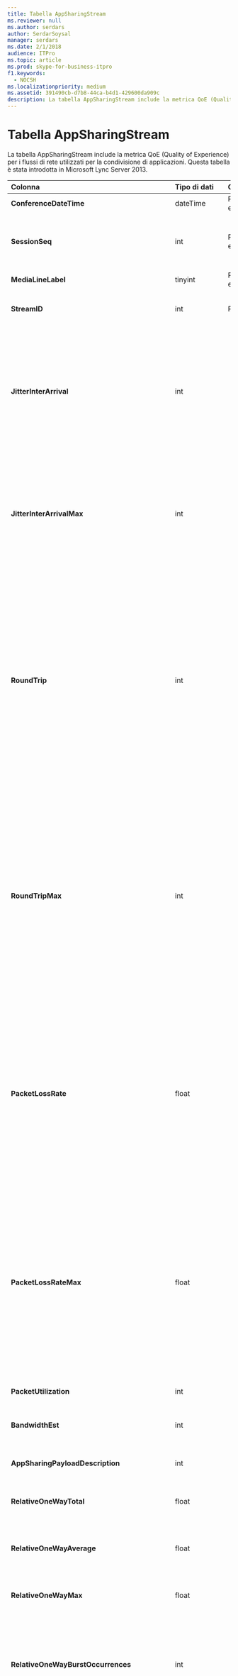 ```yaml
---
title: Tabella AppSharingStream
ms.reviewer: null
ms.author: serdars
author: SerdarSoysal
manager: serdars
ms.date: 2/1/2018
audience: ITPro
ms.topic: article
ms.prod: skype-for-business-itpro
f1.keywords:
  - NOCSH
ms.localizationpriority: medium
ms.assetid: 391490cb-d7b8-44ca-b4d1-429600da909c
description: La tabella AppSharingStream include la metrica QoE (Quality of Experience) per i flussi di rete utilizzati per la condivisione di applicazioni. Questa tabella è stata introdotta in Microsoft Lync Server 2013.
---
```


# <a name="appsharingstream-table"></a>Tabella AppSharingStream
 
La tabella AppSharingStream include la metrica QoE (Quality of Experience) per i flussi di rete utilizzati per la condivisione di applicazioni. Questa tabella è stata introdotta in Microsoft Lync Server 2013.
  
|**Colonna**|**Tipo di dati**|**Chiave/indice**|**Dettagli**|
|:-----|:-----|:-----|:-----|
|**ConferenceDateTime** <br/> |dateTime  <br/> |Primaria/o, esterna/o  <br/> |Data e ora di avvio della sessione.  <br/> |
|**SessionSeq** <br/> |int  <br/> |Primaria/o, esterna/o  <br/> |Identificatore sequenziale utilizzato per distinguere tra loro sessioni avviate nella stessa data alla stessa ora.  <br/> |
|**MediaLineLabel** <br/> |tinyint  <br/> |Primaria, esterna  <br/> | Vedi [MediaLine Table](./medialine-0.md). <br/> |
|**StreamID** <br/> |int  <br/> |Principale  <br/> |Identificatore univoco del flusso di condivisione di applicazioni.  <br/> |
|**JitterInterArrival** <br/> |int  <br/> ||Instabilità media rilevata tra gli arrivi dei pacchetti RTP (Real-Time Transport Protocol). L'instabilità è un indice della qualità di una chiamata. Valori di instabilità elevati sono generalmente dovuti a congestione o overload di un server di contenuti multimediali e comportano distorsione o perdita di audio.  <br/> |
|**JitterInterArrivalMax** <br/> |int  <br/> ||Instabilità massima rilevata tra gli arrivi dei pacchetti RTP (l'instabilità è un indice della qualità di una chiamata). Valori di instabilità elevati sono generalmente dovuti a congestione o overload di un server di contenuti multimediali e comportano distorsione o perdita di audio.  <br/> |
|**RoundTrip** <br/> |int  <br/> ||Quantità media di tempo (in millisecondi) necessaria per il trasferimento di andata e ritorno di un pacchetto RTP da un endpoint all'altro. Un tempo di roundtrip di 200 millisecondi o inferiore viene considerato di qualità accettabile.  <br/> Valori di tempo di roundtrip elevati possono essere dovuti a routing delle chiamate internazionali, errata configurazione del routing o overload di un server di contenuti multimediali e comportano difficoltà nelle conversazioni audio bidirezionali in tempo reale.  <br/> |
|**RoundTripMax** <br/> |int  <br/> ||Quantità massima di tempo (in millisecondi) necessaria per il trasferimento di andata e ritorno di un pacchetto RTP da un endpoint all'altro. Un tempo di roundtrip di 200 millisecondi o inferiore viene considerato di qualità accettabile.  <br/> Valori di tempo di roundtrip elevati possono essere dovuti a routing delle chiamate internazionali, errata configurazione del routing o overload di un server di contenuti multimediali e comportano difficoltà nelle conversazioni audio bidirezionali in tempo reale.  <br/> |
|**PacketLossRate** <br/> |float  <br/> ||Frequenza media di perdita di pacchetti RTP. La perdita di pacchetti si verifica quando i pacchetti RTP, ovvero un protocollo utilizzato per la trasmissione di audio e video su Internet, non raggiungono la destinazione. Valori di perdita elevati sono generalmente dovuti a congestione, larghezza di banda insufficiente, congestione/interferenze wireless o overload di un server di contenuti multimediali e comportano distorsione o perdita di audio.  <br/> |
|**PacketLossRateMax** <br/> |float  <br/> ||Frequenza massima di perdita di pacchetti RTP. La perdita di pacchetti si verifica quando i pacchetti RTP, ovvero un protocollo utilizzato per la trasmissione audio e video su Internet, non riescono a raggiungere la destinazione. Frequenze di perdita elevate sono generalmente dovute a congestione, larghezza di banda insufficiente, interferenze o congestione della rete wireless o overload di un server di contenuti multimediali e comportano distorsione o perdita di audio.  <br/> |
|**PacketUtilization** <br/> |int  <br/> ||Numero di pacchetti inviati.  <br/> |
|**BandwidthEst** <br/> |int  <br/> ||Larghezza di banda unidirezionale stimata disponibile alla fine della sessione. Indicata in bit al secondo.  <br/> |
|**AppSharingPayloadDescription** <br/> |int  <br/> ||Descrizione del payload di condivisione di applicazioni.  <br/> |
|**RelativeOneWayTotal** <br/> |float  <br/> ||Quantità complessiva di latenza unidirezionale. La latenza unidirezionale relativa misura il ritardo tra il client e il server.  <br/> |
|**RelativeOneWayAverage** <br/> |float  <br/> ||Quantità complessiva di latenza unidirezionale. La latenza unidirezionale relativa misura il ritardo tra il client e il server.  <br/> |
|**RelativeOneWayMax** <br/> |float  <br/> ||Quantità massima di latenza unidirezionale. La latenza unidirezionale relativa misura il ritardo tra il client e il server.  <br/> |
|**RelativeOneWayBurstOccurrences** <br/> |int  <br/> ||Occorrenze burst unidirezionali totali. Una trasmissione "bursty" è una trasmissione in cui i dati sfociano in burst imprevedibili anziché in un flusso costante. Questa metrica misura il flusso di dati tra il client e il server.  <br/> |
|**RelativeOneWayBurstDensity** <br/> |float  <br/> ||Densità burst unidirezionale totale. Una trasmissione "bursty" è una trasmissione in cui i dati sfociano in burst imprevedibili anziché in un flusso costante. Questa metrica misura il flusso di dati tra il client e il server.  <br/> |
|**RelativeOneWayBurstDuration** <br/> |float  <br/> ||Durata burst unidirezionale totale. Una trasmissione "bursty" è una trasmissione in cui i dati sfociano in burst imprevedibili anziché in un flusso costante. Questa metrica misura il flusso di dati tra il client e il server.  <br/> |
|**RelativeOneWayGapOccurrences** <br/> |int  <br/> ||Occorrenze gap unidirezionali totali. Una trasmissione "bursty" è una trasmissione in cui i dati sfociano in burst imprevedibili anziché in un flusso costante. le lacune indicano ritardi tra questi burst. Questa metrica misura il flusso di dati tra il client e il server.  <br/> |
|**RelativeOneWayGapDensity** <br/> |float  <br/> ||Densità di gap unidirezionale totale. Una trasmissione "bursty" è una trasmissione in cui i dati sfociano in burst imprevedibili anziché in un flusso costante. le lacune indicano ritardi tra questi burst. Questa metrica misura il flusso di dati tra il client e il server.  <br/> |
|**RelativeOneWayGapDuration** <br/> |float  <br/> ||Durata del gap unidirezionale totale. Una trasmissione "bursty" è una trasmissione in cui i dati sfociano in burst imprevedibili anziché in un flusso costante. le lacune indicano ritardi tra questi burst. Questa metrica misura il flusso di dati tra il client e il server.  <br/> |
|**ApplicationSharingType** <br/> |varChar(256)  <br/> ||Ruolo applicazione (condivisore o visualizzatore) e tipo di contenuto.  <br/> |
|**RDPTileProcessingLatencyTotal** <br/> |float  <br/> ||Tempo totale di elaborazione per le sezioni RDP (Remote Desktop Protocol). Un valore superiore corrisponde a un ritardo maggiore nell'esperienza di visualizzazione.  <br/> |
|**RDPTileProcessingLatencyAverage** <br/> |float  <br/> ||Tempo medio di elaborazione per le sezioni RDP. Un valore superiore corrisponde a un ritardo maggiore nell'esperienza di visualizzazione.  <br/> |
|**RDPTileProcessingLatencyMax** <br/> |float  <br/> ||Tempo massimo di elaborazione per le sezioni RDP. Un valore superiore corrisponde a un ritardo maggiore nell'esperienza di visualizzazione.  <br/> |
|**RDPTileProcessingLatencyBurstOccurrences** <br/> |int  <br/> ||Occorrenze burst nel tempo di elaborazione per le sezioni RDP. Una trasmissione "bursty" è una trasmissione in cui i dati sfociano in burst imprevedibili anziché in un flusso costante.  <br/> |
|**RDPTileProcessingLatencyBurstDensity** <br/> |float  <br/> ||Densità burst nel tempo di elaborazione per le sezioni RDP. Una trasmissione "bursty" è una trasmissione in cui i dati sfociano in burst imprevedibili anziché in un flusso costante.  <br/> |
|**RDPTileProcessingLatencyBurstDuration** <br/> |float  <br/> ||Durata burst nel tempo di elaborazione per le sezioni RDP. Una trasmissione "bursty" è una trasmissione in cui i dati sfociano in burst imprevedibili anziché in un flusso costante.  <br/> |
|**RDPTileProcessingLatencyGapOccurrences** <br/> |int  <br/> ||Occorrenze gap nel tempo di elaborazione per le sezioni RDP.  <br/> |
|**RDPTileProcessingLatencyGapDensity** <br/> |float  <br/> ||Densità gap nel tempo di elaborazione per le sezioni RDP. Una densità gap bassa corrisponde a un'esperienza di visualizzazione migliore.  <br/> |
|**RDPTileProcessingLatencyGapDuration** <br/> |float  <br/> ||Durata gap nel tempo di elaborazione per le sezioni RDP. Durate gap basse corrispondono a un'esperienza di visualizzazione migliore.  <br/> |
|**CaptureTileRateTotal** <br/> |float  <br/> ||Frequenza totale di sezioni acquisite (sezioni al secondo).  <br/> |
|**CaptureTileRateAverage** <br/> |float  <br/> ||Frequenza media di sezioni acquisite (sezioni al secondo).  <br/> |
|**CaptureTileRateMax** <br/> |float  <br/> ||Frequenza massima di sezioni acquisite (sezioni al secondo).  <br/> |
|**CaptureTileRateBurstOccurrences** <br/> |in t  <br/> ||Occorrenze burst nella frequenza di sezioni acquisite (sezioni al secondo).  <br/> |
|**CaptureTileRateBurstDensity** <br/> |float  <br/> ||Densità burst nella frequenza di sezioni acquisite (sezioni al secondo).  <br/> |
|**CaptureTileRateBurstDuration** <br/> |float  <br/> ||Durata burst nella frequenza di sezioni acquisite (sezioni al secondo).  <br/> |
|**CaptureTileRateGapOccurrences** <br/> |int  <br/> ||Occorrenze gap nella frequenza di sezioni acquisite (sezioni al secondo).  <br/> |
|**CaptureTileRateGapDensity** <br/> |float  <br/> ||Densità gap nella frequenza di sezioni acquisite (sezioni al secondo).  <br/> |
|**CaptureTileRateGapDuration** <br/> |float  <br/> ||Durata gap nella frequenza di sezioni acquisite (sezioni al secondo).  <br/> |
|**SpoiledTilePercentTotal** <br/> |float  <br/> ||Percentuale totale di contenuto che non ha raggiunto il visualizzatore ma è stato ignorato e sovrascritto da nuovo contenuto.  <br/> |
|**SpoiledTilePercentAverage** <br/> |float  <br/> ||Percentuale media di contenuto che non ha raggiunto il visualizzatore ma è stato ignorato e sovrascritto da nuovo contenuto.  <br/> |
|**SpoiledTilePercentMax** <br/> |float  <br/> ||Percentuale massima di contenuto che non ha raggiunto il visualizzatore ma è stato ignorato e sovrascritto da nuovo contenuto.  <br/> |
|**SpoiledTilePercentBurstOccurrences** <br/> |int  <br/> ||Occorrenze burst per il contenuto che non ha raggiunto il visualizzatore ma è stato ignorato e sovrascritto da nuovo contenuto.  <br/> |
|**SpoiledTilePercentBurstDensity** <br/> |float  <br/> ||Densità burst per il contenuto che non ha raggiunto il visualizzatore ma è stato ignorato e sovrascritto da nuovo contenuto.  <br/> |
|**SpoiledTilePercentBurstDuration** <br/> |float  <br/> ||Durata burst per il contenuto che non ha raggiunto il visualizzatore ma è stato ignorato e sovrascritto da nuovo contenuto.  <br/> |
|**SpoiledTilePercentGapOccurrences** <br/> |int  <br/> ||Occorrenze gap per il contenuto che non ha raggiunto il visualizzatore ma è stato ignorato e sovrascritto da nuovo contenuto.  <br/> |
|**SpoiledTilePercentGapDensity** <br/> |float  <br/> ||Densità gap per il contenuto che non ha raggiunto il visualizzatore ma è stato ignorato e sovrascritto da nuovo contenuto.  <br/> |
|**SpoiledTilePercentGapDuration** <br/> |float  <br/> ||Durata gap per il contenuto che non ha raggiunto il visualizzatore ma è stato ignorato e sovrascritto da nuovo contenuto.  <br/> |
|**ScrapingFrameRateTotal** <br/> |float  <br/> ||Numero totale di fotogrammi acquisiti mediante scraping dall'origine grafica.  <br/> |
|**ScrapingFrameRateAverage** <br/> |float  <br/> ||Numero medio di fotogrammi acquisiti mediante scraping dall'origine grafica.  <br/> |
|**ScrapingFrameRateMax** <br/> |float  <br/> ||Numero massimo di fotogrammi acquisiti mediante scraping dall'origine grafica.  <br/> |
|**ScrapingFrameRateBurstOccurrences** <br/> |int  <br/> ||Occorrenze burst nei fotogrammi acquisiti mediante scraping dall'origine grafica.  <br/> |
|**ScrapingFrameRateBurstDensity** <br/> |float  <br/> ||Densità burst nei fotogrammi acquisiti mediante scraping dall'origine grafica.  <br/> |
|**ScrapingFrameRateBurstDuration** <br/> |float  <br/> ||Durata burst nei fotogrammi acquisiti mediante scraping dall'origine grafica.  <br/> |
|**ScrapingFrameRateGapOccurrences** <br/> |int  <br/> ||Occorrenze gap nei fotogrammi acquisiti mediante scraping dall'origine grafica.  <br/> |
|**ScrapingFrameRateGapDensity** <br/> |float  <br/> ||Densità gap nei fotogrammi acquisiti mediante scraping dall'origine grafica.  <br/> |
|**ScrapingFrameRateGapDuration** <br/> |float  <br/> ||Durata gap nei fotogrammi acquisiti mediante scraping dall'origine grafica.  <br/> |
|**IncomingTileRateTotal** <br/> |float  <br/> ||Frequenza totale fotogrammi in arrivo ricevuti dal visualizzatore.  <br/> |
|**IncomingTileRateAverage** <br/> |float  <br/> ||Frequenza media fotogrammi in arrivo ricevuti dal visualizzatore.  <br/> |
|**IncomingTileRateMax** <br/> |float  <br/> ||Frequenza massima sezioni in arrivo ricevute dal visualizzatore.  <br/> |
|**IncomingTileRateBurstOccurrences** <br/> |int  <br/> ||Occorrenze burst nella frequenza sezioni in arrivo ricevute dal visualizzatore.  <br/> |
|**IncomingTileRateBurstDensity** <br/> |float  <br/> ||Densità burst nella frequenza sezioni in arrivo ricevute dal visualizzatore.  <br/> |
|**IncomingTileRateBurstDuration** <br/> |float  <br/> ||Durata burst nella frequenza sezioni in arrivo ricevute dal visualizzatore.  <br/> |
|**IncomingTileRateGapOccurrences** <br/> |int  <br/> ||Occorrenze gap nella frequenza sezioni in arrivo ricevute dal visualizzatore.  <br/> |
|**IncomingTileRateGapDensity** <br/> |float  <br/> ||Densità gap nella frequenza sezioni in arrivo ricevute dal visualizzatore.  <br/> |
|**IncomingTileRateGapDuration** <br/> |float  <br/> ||Durata gap nella frequenza sezioni in arrivo ricevute dal visualizzatore.  <br/> |
|**IncomingFrameRateTotal** <br/> |float  <br/> ||Frequenza totale fotogrammi in arrivo ricevuti dal visualizzatore.  <br/> |
|**IncomingFrameRateAverage** <br/> |float  <br/> ||Frequenza media fotogrammi in arrivo ricevuti dal visualizzatore.  <br/> |
|**IncomingFrameRateMax** <br/> |float  <br/> ||Frequenza massima fotogrammi in arrivo ricevuti dal visualizzatore.  <br/> |
|**IncomingFrameRateBurstOccurrences** <br/> |int  <br/> ||Occorrenze burst nella frequenza fotogrammi in arrivo ricevuti dal visualizzatore.  <br/> |
|**IncomingFrameRateBurstDensity** <br/> |float  <br/> ||Densità burst nella frequenza fotogrammi in arrivo ricevuti dal visualizzatore.  <br/> |
|**IncomingFrameRateBurstDuration** <br/> |float  <br/> ||Durata burst nella frequenza fotogrammi in arrivo ricevuti dal visualizzatore.  <br/> |
|**IncomingFrameRateGapOccurrences** <br/> |int  <br/> ||Occorrenze gap nella frequenza fotogrammi in arrivo ricevuti dal visualizzatore.  <br/> |
|**IncomingFrameRateGapDensity** <br/> |float  <br/> ||Densità gap nella frequenza fotogrammi in arrivo ricevuti dal visualizzatore.  <br/> |
|**IncomingFrameRateDuration** <br/> |float  <br/> ||Durata gap nella frequenza fotogrammi in arrivo ricevuti dal visualizzatore.  <br/> |
|**OutgoingTileRateTotal** <br/> |float  <br/> ||Frequenza totale sezioni in uscita per il mittente.  <br/> |
|**OutgoingTileRateAverage** <br/> |float  <br/> ||Frequenza media sezioni in uscita per il mittente.  <br/> |
|**OutgoingTileRateMax** <br/> |float  <br/> ||Frequenza massima sezioni in uscita per il mittente.  <br/> |
|**OutgoingTileRateBurstOccurrences** <br/> |int  <br/> ||Occorrenze burst nella frequenza sezioni in uscita per il mittente.  <br/> |
|**OutgoingTileRateBurstDensity** <br/> |float  <br/> ||Densità burst nella frequenza sezioni in uscita per il mittente.  <br/> |
|**OutgoingTileRateBurstDuration** <br/> |float  <br/> ||Durata burst nella frequenza sezioni in uscita per il mittente.  <br/> |
|**OutgoingTileRateGapOccurrences** <br/> |int  <br/> ||Occorrenze gap nella frequenza sezioni in uscita per il mittente.  <br/> |
|**OutgoingTileRateGapDensity** <br/> |float  <br/> ||Densità gap nella frequenza sezioni in uscita per il mittente.  <br/> |
|**OutgoingTileRateGapDuration** <br/> |float  <br/> ||Durata gap nella frequenza sezioni in uscita per il mittente.  <br/> |
|**OutgoingFrameRateTotal** <br/> |float  <br/> ||Frequenza totale fotogrammi in uscita per il mittente.  <br/> |
|**OutgoingFrameRateAverage** <br/> |float  <br/> ||Frequenza media fotogrammi in uscita per il mittente.  <br/> |
|**OutgoingFrameRateMax** <br/> |float  <br/> ||Frequenza massima fotogrammi in uscita per il mittente.  <br/> |
|**OutgoingFrameRateBurstOccurrences** <br/> |int  <br/> ||Occorrenze burst nella frequenza fotogrammi in uscita per il mittente.  <br/> |
|**OutgoingFrameRateBurstDensity** <br/> |float  <br/> ||Densità burst nella frequenza fotogrammi in uscita per il mittente.  <br/> |
|**OutgoingFrameRateBurstDuration** <br/> |float  <br/> ||Durata burst nella frequenza fotogrammi in uscita per il mittente.  <br/> |
|**OutgoingFrameRateGapOccurrences** <br/> |int  <br/> ||Occorrenze gap nella frequenza fotogrammi in uscita per il mittente.  <br/> |
|**OutgoingFrameRateGapDensity** <br/> |float  <br/> ||Densità gap nella frequenza fotogrammi in uscita per il mittente.  <br/> |
|**OutgoingFrameRateGapDuration** <br/> |float  <br/> ||Durata gap nella frequenza fotogrammi in uscita per il mittente.  <br/> |
|**AverageRectangleHeight** <br/> |int  <br/> ||Altezza media risoluzione video, in pixel.  <br/> |
|**AverageRectangleWidth** <br/> |int  <br/> ||Larghezza media risoluzione video, in pixel.  <br/> |
|**In ingresso** <br/> |bit  <br/> ||Frequenza media dei fotogrammi (frame al secondo) per le trasmissioni in entrata.  <br/> |
|**In uscita** <br/> |bit  <br/> ||Frequenza media dei fotogrammi (frame al secondo) per le trasmissioni in uscita.  <br/> |
|**SenderIsCallerPAI** <br/> |bit  <br/> ||1 indica che la direzione del flusso va dal chiamante al destinatario della chiamata.  <br/> 0 indica che la direzione del flusso va dal destinatario della chiamata al chiamante.  <br/> |
